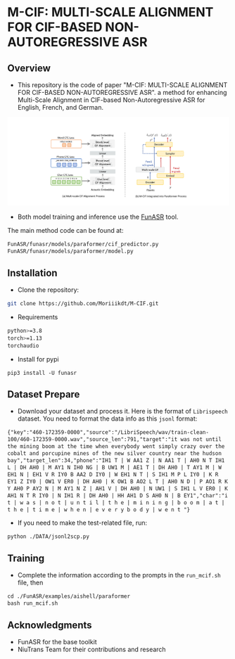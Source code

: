

# M-CIF: MULTI-SCALE ALIGNMENT FOR CIF-BASED NON-AUTOREGRESSIVE ASR

## Overview

- This repository is the code of paper "M-CIF: MULTI-SCALE ALIGNMENT FOR CIF-BASED NON-AUTOREGRESSIVE ASR". a method for enhancing Multi-Scale Alignment in CIF-based Non-Autoregressive ASR for English, French, and German. 

![image-20250915193101768](./pic/main.png)

- Both model training and inference use the [FunASR](https://github.com/modelscope/FunASR) tool.

The main method code can be found at:  

```
FunASR/funasr/models/paraformer/cif_predictor.py 
FunASR/funasr/models/paraformer/model.py
```

## Installation

- Clone the repository:

```bash
git clone https://github.com/Moriiikdt/M-CIF.git
```

- Requirements

```bash
python>=3.8
torch>=1.13
torchaudio
```

- Install for pypi

```shel
pip3 install -U funasr
```

## Dataset Prepare

- Download your dataset and process it. Here is the format of `Librispeech` dataset. You need to format the data info as this `jsonl` format:

```jsonl
{"key":"460-172359-0000","source":"/LibriSpeech/wav/train-clean-100/460-172359-0000.wav","source_len":791,"target":"it was not until the mining boom at the time when everybody went simply crazy over the cobalt and porcupine mines of the new silver country near the hudson bay","target_len":34,"phone":"IH1 T | W AA1 Z | N AA1 T | AH0 N T IH1 L | DH AH0 | M AY1 N IH0 NG | B UW1 M | AE1 T | DH AH0 | T AY1 M | W EH1 N | EH1 V R IY0 B AA2 D IY0 | W EH1 N T | S IH1 M P L IY0 | K R EY1 Z IY0 | OW1 V ER0 | DH AH0 | K OW1 B AO2 L T | AH0 N D | P AO1 R K Y AH0 P AY2 N | M AY1 N Z | AH1 V | DH AH0 | N UW1 | S IH1 L V ER0 | K AH1 N T R IY0 | N IH1 R | DH AH0 | HH AH1 D S AH0 N | B EY1","char":"i t | w a s | n o t | u n t i l | t h e | m i n i n g | b o o m | a t | t h e | t i m e | w h e n | e v e r y b o d y | w e n t "}
```

- If you need to make the test-related file, run:

```shell
python ./DATA/jsonl2scp.py
```

## Training

- Complete the information according to the prompts in the `run_mcif.sh` file, then

```shell
cd ./FunASR/examples/aishell/paraformer
bash run_mcif.sh
```



## Acknowledgments

- FunASR for the base toolkit
- NiuTrans Team for their contributions and research